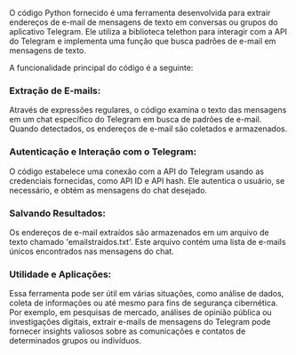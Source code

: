 O código Python fornecido é uma ferramenta desenvolvida para extrair endereços de e-mail de mensagens de texto em conversas ou grupos do aplicativo Telegram. Ele utiliza a biblioteca telethon para interagir com a API do Telegram e implementa uma função que busca padrões de e-mail em mensagens de texto.

A funcionalidade principal do código é a seguinte:

### Extração de E-mails:

Através de expressões regulares, o código examina o texto das mensagens em um chat específico do Telegram em busca de padrões de e-mail. Quando detectados, os endereços de e-mail são coletados e armazenados.

### Autenticação e Interação com o Telegram:

O código estabelece uma conexão com a API do Telegram usando as credenciais fornecidas, como API ID e API hash. Ele autentica o usuário, se necessário, e obtém as mensagens do chat desejado.

### Salvando Resultados:

Os endereços de e-mail extraídos são armazenados em um arquivo de texto chamado 'emailstraidos.txt'. Este arquivo contém uma lista de e-mails únicos encontrados nas mensagens do chat.

### Utilidade e Aplicações:

Essa ferramenta pode ser útil em várias situações, como análise de dados, coleta de informações ou até mesmo para fins de segurança cibernética. Por exemplo, em pesquisas de mercado, análises de opinião pública ou investigações digitais, extrair e-mails de mensagens do Telegram pode fornecer insights valiosos sobre as comunicações e contatos de determinados grupos ou indivíduos.
